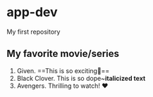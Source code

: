 # app-dev
My first repository
## My favorite movie/series
1. Given. ==This is so exciting💙==
2. Black Clover. This is so dope~**italicized text**
3. Avengers. Thrilling to watch! ❤️
